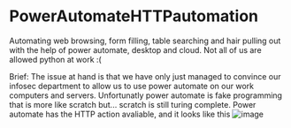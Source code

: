 # PowerAutomateHTTPautomation
Automating web browsing, form filling, table searching and hair pulling out with the help of power automate, desktop and cloud. Not all of us are allowed python at work :(





Brief:
The issue at hand is that we have only just managed to convince our infosec department to allow us to use power automate on our work computers and servers.
Unfortunatly power automate is fake programming that is more like scratch but... scratch is still turing complete.
Power automate has the HTTP action avaliable, and it looks like this
![image](https://github.com/user-attachments/assets/7ff40fbd-9246-498d-9362-158005704377)












